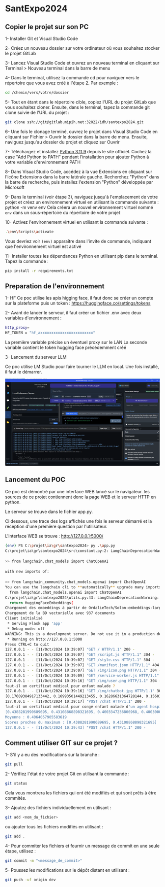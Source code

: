# SantExpo2024

## Copier le projet sur son PC

1- Installer Git et Visual Studio Code

2- Créez un nouveau dossier sur votre ordinateur où vous souhaitez stocker le projet GitLab

3- Lancez Visual Studio Code et ouvrez un nouveau terminal en cliquant sur Terminal > Nouveau terminal dans la barre de menu

4- Dans le terminal, utilisez la commande cd pour naviguer vers le répertoire que vous avez créé à l'étape 2. Par exemple :
```bash
cd /chemin/vers/votre/dossier
```

5- Tout en étant dans le répertoire cible, copiez l'URL du projet GitLab que vous souhaitez cloner. Ensuite, dans le terminal, tapez la commande git clone suivie de l'URL du projet :
```bash
git clone ssh://git@gitlab.mipih.net:32022/idh/santexpo2024.git
```

6- Une fois le clonage terminé, ouvrez le projet dans Visual Studio Code en cliquant sur Fichier > Ouvrir le dossier dans la barre de menu. Ensuite, naviguez jusqu'au dossier du projet et cliquez sur Ouvrir

7- Téléchargez et installez [Python 3.11.9](https://www.python.org/downloads/release/python-3119/) depuis le site officiel. Cochez la case "Add Python to PATH" pendant l'installation pour ajouter Python à votre variable d'environnement PATH

8- Dans Visual Studio Code, accédez à la vue Extensions en cliquant sur l'icône Extensions dans la barre latérale gauche. Recherchez "Python" dans la barre de recherche, puis installez l'extension "Python" développée par Microsoft

9- Dans le terminal (voir étape 3), naviguez jusqu'à l'emplacement de votre projet et créez un environnement virtuel en utilisant la commande suivante : python -m venv env
Cela créera un nouvel environnement virtuel nommé `env` dans un sous-répertoire du répertoire de votre projet

10- Activez l'environnement virtuel en utilisant la commande suivante :
```bash
.\env\Scripts\activate
```
Vous devriez voir `(env)` apparaître dans l'invite de commande, indiquant que l'environnement virtuel est activé

11- Installer toutes les dépendances Python en utilisant pip dans le terminal. Tapez la commande :
```bash
pip install -r requirements.txt
```



## Preparation de l'environnement 

1- HF
Ce poc utilise les apis higging face, il faut donc se créer un compte sur la plateforme puis un token : https://huggingface.co/settings/tokens


2- Avant de lancer le serveur, il faut créer un fichier .env avec deux variables d'environnement :
 
```bash
http_proxy=
HF_TOKEN = "hf_axxxxxxxxxxxxxxxxxxxxxxxx"
```

La première variable précise un éventuel proxy sur le LAN
La seconde variable contient le token hugging face précédemment créé


3- Lancement du serveur LLM

Ce poc utilise LM Studio pour faire tourner le LLM en local. 
Une fois installé, il faut le démarrer.


![lmstudio logo](lmstudio.png "lmstudio logo")


## Lancement du POC

Ce poc est démontré par une interface WEB lancé sur le navigateur.
les sources de ce projet contiennent donc la page WEB et le serveur HTTP en python.

Le serveur se trouve dans le fichier app.py.

Ci dessous, une trace des logs affichés une fois le serveur démarré et la réception d'une première question par l'utilisateur.

L'interface WEB se trouve : http://127.0.0.1:5000/


```bash
(env) PS C:\projet\ia\gr\santexpo2024> py .\app.py
C:\projet\ia\gr\santexpo2024\src\constant.py:2: LangChainDeprecationWarning: Importing ChatOpenAI from langchain.chat_models is deprecated. Please replace deprecated imports:

>> from langchain.chat_models import ChatOpenAI

with new imports of:

>> from langchain_community.chat_models.openai import ChatOpenAI
You can use the langchain cli to **automatically** upgrade many imports. Please see documentation here <https://python.langchain.com/docs/versions/v0_2/>
  from langchain.chat_models.openai import ChatOpenAI
C:\projet\ia\gr\santexpo2024\utils.py:43: LangChainDeprecationWarning: The class `HuggingFaceEmbeddings` was deprecated in LangChain 0.2.2 and will be removed in 1.0. An updated version of the class exists in the :class:`~langchain-huggingface package and should be used instead. To use it run `pip install -U :class:`~langchain-huggingface` and import as `from :class:`~langchain_huggingface import HuggingFaceEmbeddings``.
  return HuggingFaceEmbeddings(
Chargement des embeddings à partir de OrdalieTech/Solon-embeddings-large-0.1
Chargement de la BD vectorielle avec 937 documents
Client initialisé
 * Serving Flask app 'app'
 * Debug mode: off
WARNING: This is a development server. Do not use it in a production deployment. Use a production WSGI server instead.
 * Running on http://127.0.0.1:5000
Press CTRL+C to quit
127.0.0.1 - - [11/Oct/2024 10:39:07] "GET / HTTP/1.1" 200 -
127.0.0.1 - - [11/Oct/2024 10:39:07] "GET /script.js HTTP/1.1" 304 -
127.0.0.1 - - [11/Oct/2024 10:39:07] "GET /style.css HTTP/1.1" 304 -
127.0.0.1 - - [11/Oct/2024 10:39:07] "GET /manifest.json HTTP/1.1" 404 -
127.0.0.1 - - [11/Oct/2024 10:39:07] "GET /img/icon.png HTTP/1.1" 304 -
127.0.0.1 - - [11/Oct/2024 10:39:09] "GET /service-worker.js HTTP/1.1" 304 -
127.0.0.1 - - [11/Oct/2024 10:39:16] "GET /img/user.png HTTP/1.1" 304 -
faut-il un certificat médical pour enfant malade ?
127.0.0.1 - - [11/Oct/2024 10:39:16] "GET /img/chatbot.jpg HTTP/1.1" 304 -
[0.17609384917133442, 0.16993501449213455, 0.16286631364728144, 0.15601391042898627, 0.15319276897706102, 0.13261659324034558, 0.13022442241256427]
127.0.0.1 - - [11/Oct/2024 10:39:17] "POST /chat HTTP/1.1" 200 -
faut-il un certificat médical pour congé enfant malade d'un agent hospitalier ?
[0.4388281990689695, 0.43108868898321695, 0.4003347236806968, 0.4003000789712208, 0.39249056297009177, 0.39210664732700595, 0.3896916329073318]
Moyenne : 0.4064057905583619
Scores proches du maximum : [0.4388281990689695, 0.43108868898321695]
127.0.0.1 - - [11/Oct/2024 10:39:43] "POST /chat HTTP/1.1" 200 -

```  


## Comment utiliser GIT sur ce projet ?

1- S'il y a eu des modifications sur la branche : 
```bash
git pull
```

2- Vérifiez l'état de votre projet Git en utilisant la commande :
```bash
git status
```
Cela vous montrera les fichiers qui ont été modifiés et qui sont prêts à être commités.

3- Ajoutez des fichiers individuellement en utilisant :
```bash
git add <nom_du_fichier>
```
ou ajouter tous les fichiers modifiés en utilisant :
```bash
git add .
```

4- Pour commiter les fichiers et fournir un message de commit en une seule étape, utilisez :
```bash
git commit -m "<message_de_commit>"
```

5- Poussez les modifications sur le dépôt distant en utilisant :
```bash
git push -uf origin dev
```
